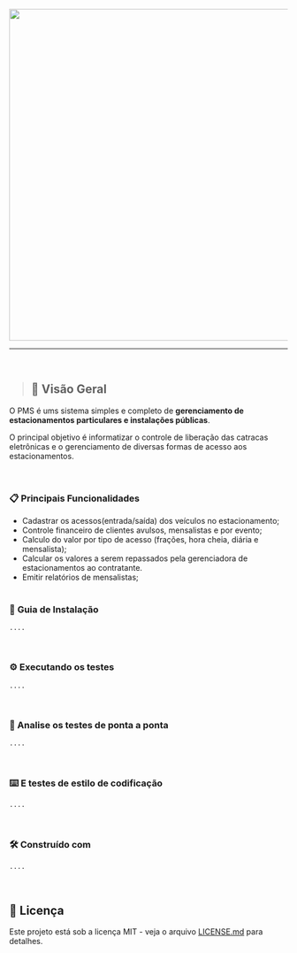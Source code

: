 <p align="center"> <img src="pms/images/logo.svg" width="600"></p>
  
---
<br />

> ## 📌 Visão Geral  
O PMS é ums sistema simples e completo de **gerenciamento de estacionamentos particulares e instalações públicas**.

O principal objetivo é informatizar o controle de liberação das catracas eletrônicas e o gerenciamento de diversas formas de acesso aos estacionamentos.  
<br /><br />

### 📋 Principais Funcionalidades
  
* Cadastrar os acessos(entrada/saída) dos veículos no estacionamento;
* Controle financeiro de clientes avulsos, mensalistas e por evento;
* Calculo do valor por tipo de acesso (frações, hora cheia, diária e mensalista);
* Calcular os valores a serem repassados pela gerenciadora de estacionamentos ao contratante.
* Emitir relatórios de mensalistas;  
  <br />  

### 🔧 **Guia de Instalação**
```
....
```
  <br />  

### ⚙️ **Executando os testes**
```
....
```
  <br />  

### 🔩 Analise os testes de ponta a ponta
```
....
```
  <br />  

### ⌨️ E testes de estilo de codificação
```
....
```
  <br />  

### 🛠️ Construído com
```
....
```
  <br />  

## 📄 Licença

Este projeto está sob a licença MIT - veja o arquivo [LICENSE.md](https://github.com/usuario/projeto/licenca) para detalhes.
